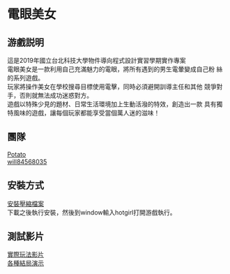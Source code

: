 # 電眼美女
## 游戲説明
這是2019年國立台北科技大學物件導向程式設計實習學期實作專案  
電眼美女是一款利用自己充滿魅力的電眼，將所有遇到的男生電暈變成自己粉
絲的系列遊戲。  
玩家將操作美女在學校搜尋目標使用電擊，同時必須避開訓導主任和其他
競爭對手，否則就無法成功迷惑對方。  
遊戲以特殊少見的題材、日常生活環境加上生動活潑的特效，創造出一款
具有獨特風味的遊戲，讓每個玩家都能享受當個萬人迷的滋味！
## 團隊
[Potato](https://github.com/kukuman98)  
[will84568035](https://github.com/will84568035)
## 安裝方式
[安裝壓縮檔案](https://drive.google.com/open?id=1YxFkSYl68B2uVAP8moYdzvn22iojSgF4)  
下載之後執行安裝，然後到window輸入hotgirl打開游戲執行。
## 測試影片
[實際玩法影片](https://youtu.be/_qmK4C68rdE)  
[各種結局演示](https://youtu.be/LKeQs5MxgNg)
